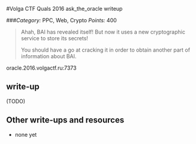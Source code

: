 #Volga CTF Quals 2016 ask_the_oracle writeup

###*Category:* PPC, Web, Crypto *Points:* 400

> Ahah, BAI has revealed itself! But now it uses a new cryptographic service to store its secrets!
>
> You should have a go at cracking it in order to obtain another part of information about BAI.

oracle.2016.volgactf.ru:7373

## write-up

(TODO)

## Other write-ups and resources

* none yet
